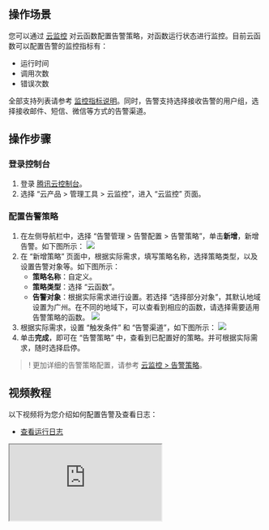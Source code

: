 

## 操作场景
您可以通过 [云监控](https://console.cloud.tencent.com/monitor/myalarm) 对云函数配置告警策略，对函数运行状态进行监控。目前云函数可以配置告警的监控指标有：
- 运行时间
- 调用次数
- 错误次数

全部支持列表请参考 [监控指标说明](https://cloud.tencent.com/document/product/583/32686)。同时，告警支持选择接收告警的用户组，选择接收邮件、短信、微信等方式的告警渠道。

## 操作步骤

### 登录控制台

1. 登录 [腾讯云控制台](https://console.cloud.tencent.com/)。
2. 选择 “云产品 > 管理工具 > 云监控”，进入 “云监控” 页面。

### 配置告警策略

1. 在左侧导航栏中，选择 “告警管理 > 告警配置 > 告警策略”，单击**新增**，新增告警。如下图所示：
![](https://main.qcloudimg.com/raw/d12f023d61b24fadab292b0ed7044ac9.png)
2. 在 “新增策略” 页面中，根据实际需求，填写策略名称，选择策略类型，以及设置告警对象等。如下图所示：
	- **策略名称**：自定义。
	- **策略类型**：选择 “云函数”。
	- **告警对象**：根据实际需求进行设置。若选择 “选择部分对象”，其默认地域设置为广州。在不同的地域下，可以查看到相应的函数，请选择需要适用告警策略的函数。
![](https://main.qcloudimg.com/raw/e5bda8684b84fa748e832421d255aa64.png)
3. 根据实际需求，设置 “触发条件” 和 “告警渠道”，如下图所示：
![](https://main.qcloudimg.com/raw/b8a6f3c466a9050282b09653fa28ff3f.png)
4. 单击**完成**，即可在 “告警策略” 中，查看到已配置好的策略。并可根据实际需求，随时选择启停。

>! 更加详细的告警策略配置，请参考 [云监控 > 告警策略](https://cloud.tencent.com/document/product/248/6215)。


## 视频教程
以下视频将为您介绍如何配置告警及查看日志：
- [查看运行日志](https://cloud.tencent.com/document/product/583/36143)

<div class="doc-video-mod"><iframe src="https://cloud.tencent.com/edu/learning/quick-play/2939-54960?source=gw.doc.media&withPoster=1&notip=1"></iframe></div>


